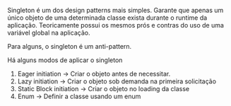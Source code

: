 Singleton é um dos design patterns mais simples. Garante que apenas um único objeto de uma determinada classe exista
durante o runtime da aplicação.
Teoricamente possui os mesmos prós e contras do uso de uma variável global na aplicação.

Para alguns, o singleton é um anti-pattern.

Há alguns modos de aplicar o singleton
1) Eager initiation -> Criar o objeto antes de necessitar.
2) Lazy initiation -> Criar o objeto sob demanda na primeira solicitação
3) Static Block initiation -> Criar o objeto no loading da classe
4) Enum -> Definir a classe usando um enum